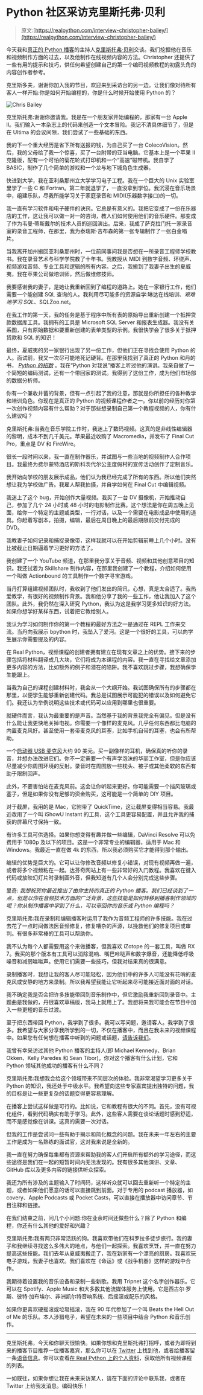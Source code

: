 # Python 社区采访克里斯托弗·贝利

> 原文:[https://realpython.com/interview-christopher-bailey/](https://realpython.com/interview-christopher-bailey/)

今天我和[真正的 Python 播客](https://realpython.com/podcasts/rpp/)的主持人[克里斯托弗·贝利](https://twitter.com/digiglean)交谈。我们挖掘他在音乐和视频制作方面的过去，以及他制作在线视频内容的方法。Christopher 还提供了一些有用的提示和技巧，供任何希望创建自己的第一个编码视频教程的初露头角的内容创作者参考。

克里斯多夫，谢谢你加入我的节目，欢迎来到采访台的另一边。让我们像对待所有客人一样开始:你是如何开始编程的，你是什么时候开始使用 Python 的？

![Chris Bailey](img/3249eb520664cd7f0592bb6215953f80.png)

克里斯托弗:谢谢你邀请我。我是在一个朋友家开始编程的，那家有一台 Apple II。我们输入一本杂志上的代码来创造一个文本冒险。我记不清具体细节了，但是在 Ultima 的会议间隙，我们尝试了一些基础的东西。

我的下一个重大经历是省下所有送报的钱，为自己买了一台 ColecoVision。然后，我的父母给了我一个惊喜，买了一台附带的亚当电脑。它基本上是一个苹果 II 克隆版，配有一个可怕的菊花轮式打印机和一个“高速”磁带机。我自学了 BASIC，制作了几个简单的游戏和一个龙与地下城角色生成器。

快进到大学，我在亚利桑那州立大学学习电子工程。我在一个巨大的 Unix 实验室里学了一些 C 和 Fortran。第二年就退学了，一直没拿到学位。我沉浸在音乐场景中，组建乐队，尽我所能学习关于家庭录音和 MIDI(乐器数字接口)的一切。

我一直有学习软件和电子硬件的诀窍。它总是有意义的。我把它变成了一份在乐器店的工作，这让我可以做一对一的咨询，教人们如何使用他们的音乐硬件。那变成了作为韦曼·蒂斯戴尔的技术人员的巡回演出。后来，我成了萨克拉门托一家录音室的录音工程师，在那里，我为泰瑞斯·吉布森的第一张专辑制作了一张白金唱片。

当我离开加州搬回亚利桑那州时，一位前同事问我是否想在一所录音工程师学校教书。我在录音艺术与科学学院教了十年书。我教授从 MIDI 到数字音频、环绕声、视频游戏音频、专业工具和逻辑的所有内容。之后，我搬到了我妻子出生的夏威夷，我在苹果公司做培训师，然后做维修技师。

我要感谢我的妻子，是她让我重新回到了编程的道路上。她在一家银行工作，他们需要一个能创建 SQL 查询的人。我利用尽可能多的资源自学:琳达在线培训、*艰难地学习 SQL*、SQLZoo.net。

在我工作的第一天，我的任务是基于程序中所有表的原始导出重新创建一个抵押贷款数据库工具。我拥有的工具是 Microsoft SQL Server 和报表生成器。我没有关系图，只有原始数据和要重新创建的表单类型的示例。我很快学会了很多关于抵押贷款和 SQL 的知识！

最终，夏威夷的另一家银行出现了另一份工作，但他们正在寻找会使用 Python 的人。面试前，我又一次尽可能地死记硬背。在那里我找到了真正的 Python 和丹的书， [*Python 的招数*](https://realpython.com/products/python-tricks-book/) 。我在“Python 对我说”播客上听过他的演讲。我亲自做了一个简短的编码测试，还有一个带回家的测试。我得到了这份工作，成为他们市场部的数据分析师。

你有一个兼收并蓄的背景，但有一点引起了我的注意，那就是你所担任的各种教学和培训角色。你现在是真正的 Python 的视频课程作者之一。你以前的经历对你第一次创作视频内容有什么帮助？对于那些想录制自己第一个教程视频的人，你有什么建议吗？

克里斯托弗:当我在音乐学院工作时，我迷上了数码视频。这真的是非线性编辑器的黎明，成本不到几千美元。苹果最近收购了 Macromedia，并发布了 Final Cut Pro，重点是 DV 和 FireWire。

很长一段时间以来，我一直在制作器乐，并试图与一些当地的视频制作人合作项目。我最终为费尔蒙特酒店的斯科茨代尔公主度假村的宣传活动创作了定制音乐。

我开始向学校的朋友展示成品，他们认为我已经完成了所有的东西。所以他们突然想让我为学校做广告。我雇人帮我拍摄，并自学如何在 Final Cut 中编辑视频。

我迷上了这个 bug，开始创作大量视频。我买了一台 DV 摄像机，开始推动自己，参加了几个 24 小时或 48 小时的电影制作比赛。这个想法是你在周五晚上见面，给你一个特定的主题或类型，一行对话，以及一个需要在电影成品中使用的道具。你赶着写剧本，拍摄，编辑，最后在周日晚上的最后期限前交付完成的 DVD。

我教妻子如何记录和捕捉录像带，这样我就可以在开始剪辑前睡上几个小时。没有比被截止日期逼着学习更好的方法了。

我创建了一个 YouTube 频道，在那里我分享关于音频、视频和其他创意项目的知识。我还试着为 Skillshare 制作内容，在那里我创建了一个教程，介绍如何使用一个叫做 Actionbound 的工具制作一个数字寻宝游戏。

当丹打算组建视频团队时，我收到了他们发出的简讯，心想，真是太合适了。我热爱教学，有很好的视频制作背景。我和他分享了我的一些工作，他让我加入了这个团队。此外，我仍然在深入研究 Python，我认为这是我学习更多知识的好方法。如果你想学好某样东西，试着把它教给别人。

我认为学习如何制作你的第一个教程的最好方法之一是通过在 REPL 工作来交流。当丹向我展示 bpython 时，我坠入了爱河。这是一个很好的工具，可以向学生展示你需要提及的内容。

在 Real Python，视频课程的创建者拥有建立在现有文章之上的优势。接下来的步骤包括将材料翻译成几大块，它们将成为本课程的内容。我一直在寻找给文章添加更多内容的方法，比如额外的例子和潜在的陷阱。我不喜欢跳过步骤，我想确保学生能跟上。

当我为自己的课程创建材料时，我会从一个大纲开始。我试图确保所有的步骤都在那里，以便学生能够重新创建代码。我总是试图展示可能犯的错误以及如何避免它们。我还认为举例说明这些技术或代码可以应用到哪里也很重要。

就硬件而言，我认为最重要的是声音。当然基于我的背景我完全有偏见。但是没有什么能让我更快地关掉电视。你需要一个像样的麦克风。几乎任何东西都比电脑的内置麦克风好。甚至使用一套带麦克风的耳塞，比如手机自带的耳塞，也会有所帮助。

一个[启动器 USB 麦克风](https://realpython.com/asins/B07ZPBFVKK/)大约 90 美元。买一副像样的耳机，确保真的听你的录音，并想办法改进它们。你不一定需要一个有声学泡沫的华丽工作室，但是你应该尽量减少你周围环境的反射。录音时在周围放一些枕头、被子或其他柔软的东西有助于限制回声。

此外，不要害怕站在麦克风前。这会让你听起来更好。你可能需要一个挡风玻璃或塞子，但是如果你没有足够的资金购买，这可能是一个简单的 DIY 项目。

对于截屏，我用的是 Mac，它附带了 QuickTime，这让截屏变得相当容易。我最近改用了一个叫 iShowU Instant 的工具，这个工具更容易配置，并且允许我的捕获的屏幕尺寸保持一致。

有许多工具可供选择。如果你想变得有趣并做一些编辑，DaVinci Resolve 可以免费用于 1080p 及以下的项目。这是一个非常专业的编辑器，适用于 Mac 和 Windows。我最近一直在做 4k 的东西，所以我必须购买它才能得到那个输出。

编辑的优势是巨大的。它可以让你修改音频以修复小错误，对现有视频再做一遍，或者将多个视频粘在一起。达芬奇网站上有一些非常好的入门教程。我喜欢在键入代码或放映幻灯片时录制画外音，但我知道有几个人会分别完成这些步骤。

里奇: *我想祝贺你最近推出了由你主持的真正的 Python 播客。我们已经谈到了一点，但是以你在音频技术方面的广泛背景，这些技能是如何转移到播客制作领域的呢？你从制作播客中学到了什么，可以带回你的音乐或 Python 编程吗？*

克里斯托弗:我在录制和编辑播客时运用了我作为音频工程师的许多技能。我在过去花了一点时间做法医音频修复，修复嘈杂的声源，以挽救他们的修复项目或审判。有很多非常棒的工具可以帮助你。

我不认为每个人都需要用这个来做播客，但我喜欢 iZotope 的一套工具，叫做 RX 7。我买的那个版本有工具可以消除混响、嘴巴咔哒声和数字爆音，还能降低呼吸噪音和减弱咝咝声。使用它们需要一些技巧，但我对结果真的很满意。

录制播客时，我想让我的客人尽可能轻松，因为他们中的许多人可能没有花哨的麦克风或安静的地方来录制。所以我希望我能让它听起来尽可能接近面对面的对话。

我不确定我是否会把许多技能带回到音乐制作中，但它激励我重新回到录音中。主题曲是我做的，丹很喜欢草稿版，我马上就用上了。我想将来我可能会在节目中加入一些更短的音乐过渡。

至于把东西带回 Python，我学到了很多。我可以写问题，邀请客人。我学到了很多。我希望与大家分享我所学到的一切，不仅在播客中，而且在我未来的视频课程中。如果您有任何想在播客中听到的问题或话题，[请告诉我们](https://realpython.com/podcast-question)。

我曾有幸采访过其他 Python 播客的主持人(即 Michael Kennedy、Brian Okken、Kelly Paredes 和 Sean Tibor)。你对这个播客有什么计划，它和 Python 领域其他成功的播客有什么不同？

克里斯托弗:我想我会给这个领域带来不同层次的体验。我非常渴望学习更多关于 Python 的知识，我还处于中级水平。我希望向这些专家嘉宾提出独特的问题，我的目标是让一些更复杂的话题变得更容易理解。

在播客上尝试这样做是可行的。比如说，它和教程有很大的不同。首先，没有可视化组件，看到代码确实有助于学习。此外，这些客人需要在谈论话题时感到舒适，而不是感觉像在讲课。这真的需要一次对话。

但我的工作是尝试问一些有助于揭示和简化概念的问题。我在未来一年左右的主要工作是成为一名熟练的面试官，这对我来说是全新的。

我一直在努力确保每集都有资源来帮助我的客人们开启所有额外的学习途径，而这些途径是我们在一起的短暂时间内无法发现的。我有很多其他演讲、文章、GitHub 库以及更多内容的链接供听众探索。

我还为所有涉及的主题输入了时间码，这样听众就可以回去重新听一个特定的主题，或者如果他们愿意的话可以直接跳到前面。对于专用的 podcast 播放器，如 covery、Apple Podcasts 或 Pocket Casts，可以直接在播放器中访问章节、节目注释和链接。

在我们结束之前，问几个小问题:你在业余时间还做些什么？除了 Python 和编程，你还有什么其他的爱好和兴趣？

克里斯托弗:我有两只非常活跃的狗。我喜欢带他们在科罗拉多徒步旅行。我的妻子和我继续寻找这么多伟大的地点，与他们一起探索。我喜欢烹饪，并一直在努力提高这些技能。我们去年从夏威夷搬走了，我在新家有一个漂亮的厨房。我喜欢玩电子游戏，我妻子也喜欢。我们喜欢在《命运》或《战争机器》这样的游戏中合作。

我期待着设置我的音乐设备和录制一些新歌。我用 Tripnet 这个名字创作器乐。它可以在 Spotify、Apple Music 和大多数其他流媒体服务上使用。它是西古尔·罗斯、彼特·加布埃尔、非洲凯尔特音响系统、后摇滚或配乐的风格。

如果你更喜欢硬摇滚或垃圾摇滚，我在 90 年代参加了一个叫 Beats the Hell Out of Me 的乐队。本人涉猎电子，希望在未来的一些项目中结合 Python 和音乐创作。

* * *

克里斯托弗，今天和你聊天很愉快。如果你想和克里斯托弗打招呼，或者为即将到来的播客节目推荐一位播客嘉宾，那么你可以在 [Twitter](https://twitter.com/digiglean) 上找到他，或者给播客留一条[语音信息](https://realpython.com/podcast-question)。你可以查看[在 Real Python 上的个人资料](https://realpython.com/team/cbailey/)，获取他所有视频课程的列表。

一如既往，如果你想让我在未来采访某人，请在下面的评论中联系我，或者在 Twitter 上给我发消息。编码快乐！